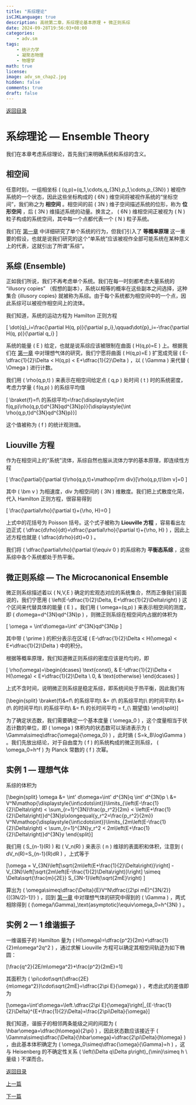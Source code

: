 ```yaml
---
title: "系综理论"
isCJKLanguage: true
description: 高统第二章，系综理论基本原理 + 微正则系综
date: 2024-09-28T19:56:03+08:00
categories:
    - adv.sm
tags:
    - 统计力学
    - 凝聚态物理
    - 物理学
math: true
license: 
image: adv_sm_chap2.jpg
hidden: false
comments: true
draft: false
---
```


[返回目录](/p/高等统计物理/)

# 系综理论 — Ensemble Theory

我们在本章考虑系综理论，首先我们来明确系统和系综的含义。

## 相空间

任意时刻，一组相坐标 \( (q,p)=(q_1,\cdots,q_{3N},p_1,\cdots,p_{3N}) \) 被视作系统的一个状态，因此这些坐标构成的 \( 6N \) 维空间将被视作系统的“坐标空间”，我们称之为 **相空间** 。相空间的前 \( 3N \) 维子空间描述系统的位形，称为 **位形空间** ，后 \( 3N \) 维描述系统的动量。换言之， \( 6N \) 维相空间正被视为 \( N \) 粒子构成的系统空间，其中每一个点都代表一个 \( N \) 粒子系统。

我们在 [第一章](/p/热力学系统/) 中详细研究了单个系统的行为，但我们引入了 **等概率原理** 这一重要的假设，也就是说我们研究的这个“单系统”应该被视作全部可能系统在某种意义上的代表，这就引出了所谓“系综”。

## 系综 (Ensemble)

正如我们所说，我们不再考虑单个系统。我们在每一时刻都考虑大量系统的 “illusory copies” （假想的副本），系统以相等的概率在这些副本之间选择，这种集合 {illusory copies} 就被称为系综。由于每个系统都为相空间中的一个点，因此系综可以被视作相空间上的流体。

我们知道，系统的运动方程为 Hamilton 正则方程

\[ \dot{q}_i=\frac{\partial H(q, p)}{\partial p_i},\qquad\dot{p}_i=-\frac{\partial H(q, p)}{\partial q_i} \]

系统的能量 \( E \) 给定，也就是说系综应该被限制在曲面 \( H(q,p)=E \) 上。根据我们在 [第一章](/p/热力学系统/) 中对理想气体的研究，我们宁愿将曲面 \( H(q,p)=E \) 扩宽成壳层 \( E-\dfrac{1}{2}\Delta < H(q,p) < E+\dfrac{1}{2}\Delta \) ，以 \( \Gamma \) 来代替 \( \Omega \) 进行计数。

我们用 \( \rho(q,p,t) \) 来表示在相空间给定点 \( q,p \) 处时间 \( t \) 时的系统密度，考虑力学量 \( f(q,p) \) 的系综平均值

\[ \braket{f}=f\ 的系综平均=\frac{\displaystyle{\int f(q,p)\rho(q,p,t)d^{3N}qd^{3N}p}}{\displaystyle{\int \rho(q,p,t)d^{3N}qd^{3N}p}}\]

这个值被称为 \( f \) 的统计观测值。

## Liouville 方程

作为在相空间上的“系统”流体，系综自然也服从流体力学的基本原理，即连续性方程

\[ \frac{\partial}{\partial t}\rho(q,p,t)+\mathop{\rm div}[\rho(q,p,t)\bm v]=0 \]

其中 \( \bm v \) 为相速度，div 为相空间的 \( 3N \) 维散度。我们把上式散度化简，代入 Hamilton 正则方程，很容易得到

\[ \frac{\partial\rho}{\partial t}+\{\rho, H\}=0 \]

上式中的花括号为 Poisson 括号。这个式子被称为 **Liouville 方程** ，容易看出左边正式 \( \dfrac{d\rho}{dt}=\dfrac{\partial\rho}{\partial t}+\{\rho, H\} \) ，因此上述方程也就是 \( \dfrac{d\rho}{dt}=0 \) 。

我们将 \( \dfrac{\partial\rho}{\partial t}\equiv 0 \) 的系综称为 **平衡态系综** ，这些系综中各个系统都处于热平衡。

## 微正则系综 — The Microcanonical Ensemble

微正则系综描述着以 \( N,V,E \) 确定的宏观态对应的系统集合，然而正像我们前面说的，我们宁愿用 \( \left(E-\dfrac{1}{2}\Delta, E+\dfrac{1}{2}\Delta\right) \) 这个区间来代替具体的能量 \( E \) 。我们用 \( \omega=(q,p) \) 来表示相空间的测度，即 \( d\omega=d^{3N}qd^{3N}p \) ，则微正则系综在相空间内占据的体积为

\[ \omega = \int'd\omega=\int' d^{3N}qd^{3N}p \]

其中带 \( \prime \) 的积分表示在区域 \( E-\dfrac{1}{2}\Delta < H(\omega) < E+\dfrac{1}{2}\Delta \) 中的积分。

根据等概率原理，我们知道微正则系综的密度应该是均匀的，即

\[ \rho(\omega)=\begin{dcases} \text{const}, & E-\dfrac{1}{2}\Delta < H(\omega) < E+\dfrac{1}{2}\Delta \\ 0, & \text{otherwise} \end{dcases} \]

上式不含时间，说明微正则系综是稳定系综，即系统间处于热平衡，因此我们有

\[\begin{split}
\braket{f}&=f\ 的系综平均\\
&= (f\ 的系综平均)\ 的时间平均\\
&= (f\ 的时间平均)\ 的系综平均\\
&= f\ 的长时间平均 = f_{\ 期望值}
\end{split}\]

为了确定状态数，我们需要确定一个基本度量 \( \omega_0 \) ，这个度量相当于状态计数的单位，即 \( \omega \) 体积内的状态数可以渐进表示为 \( \Gamma\simeq\dfrac{\omega}{\omega_0} \) ，此时熵 \( S=k_B\log\Gamma \) 。我们先放出结论，对于自由度为 \( f \) 的系统构成的微正则系综， \( \omega_0=h^f \) 为 Planck 常数的 \( f \) 次幂。

## 实例 1 — 理想气体

系综的体积为

\[\begin{split}
    \omega &= \int' d\omega=\int' d^{3N}q \int' d^{3N}p \\
    &= V^N\mathop{\displaystyle{\int\cdots\int}}\limits_{\left(E-\frac{1}{2}\Delta\right) < \sum_{r=1}^{3N}\frac{p_r^2}{2m} < \left(E+\frac{1}{2}\Delta\right)}d^{3N}p\xlongequal{y_r^2=\frac{p_r^2}{2m}} V^N\mathop{\displaystyle{\int\cdots\int}}\limits_{2m\left(E-\frac{1}{2}\Delta\right) < \sum_{r=1}^{3N}y_r^2 < 2m\left(E+\frac{1}{2}\Delta\right)}d^{3N}y
\end{split}\]

我们用 \( S_{n-1}(R) \) 和 \( V_n(R) \) 来表示 \( n \) 维球的表面积和体积，注意到 \( dV_n(R)=S_{n-1}(R)dR \) ，上式等于

\[\omega = V_{3N}\left[\sqrt{2m\left(E+\frac{1}{2}\Delta\right)}\right] - V_{3N}\left[\sqrt{2m\left(E-\frac{1}{2}\Delta\right)}\right] \simeq 
\Delta\sqrt{\frac{m}{2E}} S_{3N-1}\left(\sqrt{2mE}\right) \]

算出为 \( \omega\simeq\dfrac{\Delta}{E}V^N\dfrac{(2\pi mE)^{3N/2}}{[(3N/2)-1]!} \) ，回到 [第一章](/p/热力学系统/) 中对理想气体的研究中得到的 \( \Gamma \) ，两式相除得到 \( (\omega/\Gamma)_\text{asymptotic}\equiv\omega_0=h^{3N} \) 。

## 实例 2 — 1 维谐振子

一维谐振子的 Hamilton 量为 \( H(\omega)=\dfrac{p^2}{2m}+\dfrac{1}{2}m\omega^2q^2 \) ，通过求解 Liouville 方程可以确定其相空间轨迹为如下椭圆：

\[\frac{q^2}{2E/m\omega^2}+\frac{p^2}{2mE}=1\]

其面积为 \( \pi\cdot\sqrt{\dfrac{2E}{m\omega^2}}\cdot\sqrt{2mE}=\dfrac{2\pi E}{\omega} \) ，考虑此式的差值即为

\[\omega=\int'd\omega=\left.\dfrac{2\pi E}{\omega}\right|_{E-\frac{1}{2}\Delta}^{E+\frac{1}{2}\Delta}=\frac{2\pi\Delta}{\omega}\]

我们知道，谐振子的相邻两条能级之间的间距为 \( \hbar\omega=\dfrac{h\omega}{2\pi} \) ，因此状态数应该接近于 \( \Gamma\simeq\dfrac{\Delta}{\hbar\omega}=\dfrac{2\pi\Delta}{h\omega} \) ，由此基本体积确定为 \( \omega_0\simeq\dfrac{\omega}{\Gamma}=h \) ，这与 Heisenberg 的不确定性关系 \( \left(\Delta q\Delta p\right)_{\min}\simeq h \ 量级 \) 不谋而合。

[返回目录](/p/高等统计物理/)

[上一篇](/p/热力学系统/)

[下一篇](/p/系综理论/)